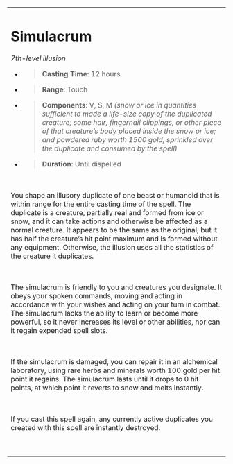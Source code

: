 <table><tbody><tr class="odd"><td><h1 id="simulacrum"><strong>Simulacrum</strong></h1><p><em>7th-level illusion</em></p><ul><li><blockquote><p><strong>Casting Time</strong>: 12 hours</p></blockquote></li><li><blockquote><p><strong>Range</strong>: Touch</p></blockquote></li><li><blockquote><p><strong>Components</strong>: V, S, M <em>(snow or ice in quantities sufficient to made a life-size copy of the duplicated creature; some hair, fingernail clippings, or other piece of that creature’s body placed inside the snow or ice; and powdered ruby worth 1500 gold, sprinkled over the duplicate and consumed by the spell)</em></p></blockquote></li><li><blockquote><p><strong>Duration</strong>: Until dispelled</p></blockquote></li></ul><p> </p><p>You shape an illusory duplicate of one beast or humanoid that is within range for the entire casting time of the spell. The duplicate is a creature, partially real and formed from ice or snow, and it can take actions and otherwise be affected as a normal creature. It appears to be the same as the original, but it has half the creature’s hit point maximum and is formed without any equipment. Otherwise, the illusion uses all the statistics of the creature it duplicates.</p><p> </p><p>The simulacrum is friendly to you and creatures you designate. It obeys your spoken commands, moving and acting in accordance with your wishes and acting on your turn in combat. The simulacrum lacks the ability to learn or become more powerful, so it never increases its level or other abilities, nor can it regain expended spell slots.</p><p> </p><p>If the simulacrum is damaged, you can repair it in an alchemical laboratory, using rare herbs and minerals worth 100 gold per hit point it regains. The simulacrum lasts until it drops to 0 hit points, at which point it reverts to snow and melts instantly.</p><p> </p><p>If you cast this spell again, any currently active duplicates you created with this spell are instantly destroyed.</p><p> </p></td></tr></tbody></table>